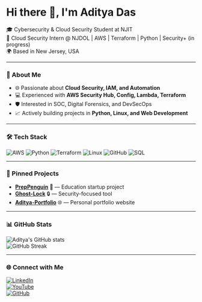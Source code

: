 # Hi there 👋, I'm Aditya Das  

🎓 Cybersecurity & Cloud Security Student at NJIT  
🔐 Cloud Security Intern @ NJDOL | AWS | Terraform | Python | Security+ (in progress)  
🌍 Based in New Jersey, USA  

---

### 🚀 About Me
- 🌐 Passionate about **Cloud Security, IAM, and Automation**  
- 💻 Experienced with **AWS Security Hub, Config, Lambda, Terraform**  
- 🛡️ Interested in SOC, Digital Forensics, and DevSecOps  
- 📈 Actively building projects in **Python, Linux, and Web Development**  

---

### 🛠️ Tech Stack
![AWS](https://img.shields.io/badge/AWS-FF9900?logo=amazon-aws&logoColor=white&style=flat)
![Python](https://img.shields.io/badge/Python-3776AB?logo=python&logoColor=white&style=flat)
![Terraform](https://img.shields.io/badge/Terraform-623CE4?logo=terraform&logoColor=white&style=flat)
![Linux](https://img.shields.io/badge/Linux-FCC624?logo=linux&logoColor=black&style=flat)
![GitHub](https://img.shields.io/badge/GitHub-181717?logo=github&logoColor=white&style=flat)
![SQL](https://img.shields.io/badge/SQL-025E8C?logo=postgresql&logoColor=white&style=flat)

---

### 📌 Pinned Projects
- [**PrepPenguin**](https://github.com/sadaytida24/PrepPenguin) 🐧 — Education startup project  
- [**Ghost-Lock**](https://github.com/sadaytida24/Ghost-Lock) 🔒 — Security-focused tool  
- [**Aditya-Portfolio**](https://github.com/sadaytida24/Aditya-Portfolio) 🌐 — Personal portfolio website  

---

### 📊 GitHub Stats
![Aditya's GitHub stats](https://github-readme-stats.vercel.app/api?username=sadaytida24&show_icons=true&theme=radical)  
![GitHub Streak](https://streak-stats.demolab.com?user=sadaytida24&theme=radical)  

---

### 🌐 Connect with Me
[![LinkedIn](https://img.shields.io/badge/-LinkedIn-blue?logo=linkedin&logoColor=white)](https://www.linkedin.com/in/dasaditya24)  
[![YouTube](https://img.shields.io/badge/-YouTube-red?logo=youtube&logoColor=white)](https://www.youtube.com/@Sadaytida24)  
[![GitHub](https://img.shields.io/badge/-GitHub-black?logo=github&logoColor=white)](https://github.com/sadaytida24)  
